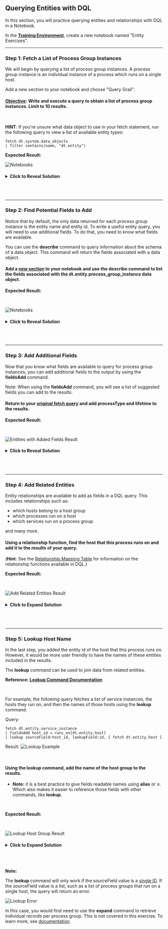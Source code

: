 ## Querying Entities with DQL


In this section, you will practice querying entities and relationships with DQL in a Notebook.

In the **[Training Environment](https://zex57197.apps.dynatrace.com/ui/apps/dynatrace.notebooks/notebooks)**, create a new notebook named "Entity Exercises".


---

### Step 1: Fetch a List of Process Group Instances

We will begin by querying a list of process group instances.  A process group instance is an individual instance of a process which runs on a single host.

Add a new section to your notebook and choose "Query Grail".


#### <u>Objective</u>: Write and execute a query to obtain a list of process group instances. Limit to 10 results.

<br>

**HINT**: If you're unsure what data object to use in your fetch statement, run the following query to view a list of available entity types:

```
fetch dt.system.data_objects
| filter contains(name, "dt.entity")
```

**Expected Result:**

![Notebooks](../../assets/images/EntitiesSolution1.png)

<H4><details>
<summary>Click to Reveal Solution</summary>
<br>
<br>

```
fetch dt.entity.process_group_instance
| limit 10
```
</details></H4>

<br>
<br>

---

### Step 2: Find Potential Fields to Add

Notice that by default, the only data returned for each process group instance is the entity name and entity id.  To write a useful entity query, you will need to use additional fields.  To do that, you need to know what fields are available.

You can use the **describe** command to query information about the schema of a data object.  This command will return the fields associated with a data object.

#### Add a <u>new section</u> to your notebook and use the describe command to list the fields associated with the dt.entity.process_group_instance data object.


**Expected Result:**

<br>

![Notebooks](../../assets/images/EntitiesSolution2.png)


<H4><details>
<summary>Click to Reveal Solution</summary>
<br>

```
describe dt.entity.process_group_instance
```

</details></H4>

<br>
<br>

---

### Step 3: Add Additional Fields

Now that you know what fields are available to query for process group instances, you can add additional fields to the output by using the **fieldsAdd** command.

Note: When using the **fieldsAdd** command, you will see a list of suggested fields you can add to the results.  

<!-- ![Notebooks](../../assets/images/Query_Entities_Add_Fields.png) -->

#### Return to your <u>original **fetch** query</u> and add processType and lifetime to the results.


**Expected Result:**

<br>

![Entities with Added Fields Result](../../assets/images/EntitiesSolution3.png)

<H4><details>
<summary>Click to Reveal Solution</summary>

```
fetch dt.entity.process_group_instance
| fieldsAdd processType, lifetime
| limit 10
```



</details></H4>
<br>
<br>

---

### Step 4: Add Related Entities

Entity relationships are available to add as fields in a DQL query.  This includes relationships such as:
- which hosts belong to a host group
- which processes run on a host
- which services run on a process group

and many more.



#### Using a relationship function, find the host that this process runs on and add it to the results of your query.

(**Hint**: See the [Relationship Mapping Table](https://www.dynatrace.com/support/help/shortlink/grail-querying-monitored-entities#relationship-mapping-table) for information on the relationship functions available in DQL.)
<br>

**Expected Result:**

<br>

![Add Related Entities Result](../../assets/images/EntitiesSolution4.png)


<H4><details>
<summary>Click to Expand Solution</summary>

```
fetch dt.entity.process_group_instance
| fieldsAdd processType, lifetime, host = belongs_to[dt.entity.host]
| limit 10
```



</details></H4>
<br>
<br>

---

### Step 5: Lookup Host Name

In the last step, you added the entity id of the host that this process runs on.  However, it would be more user friendly to have the names of these entities included in the results.

The **lookup** command can be used to join data from related entities.

**Reference: [Lookup Command Documentation](https://www.dynatrace.com/support/help/shortlink/dql-commands#lookup)**

<br>

For example, the following query fetches a list of service instances, the hosts they run on, and then the names of those hosts using the **lookup** command.

Query:
```
fetch dt.entity.service_instance
| fieldsAdd host_id = runs_on[dt.entity.host]
| lookup sourceField:host_id, lookupField:id, [ fetch dt.entity.host ]
```
Result:
![Lookup Example](../../assets/images/lookup_example_result.png)

<br>

#### Using the lookup command, add the name of the host group to the results.

- **Note:** it is a best practice to give fields readable names using **alias** or **=**.  Which also makes it easier to reference those fields with other commands, like **lookup**.

<br>

**Expected Result:**

<br>

![Lookup Host Group Result](../../assets/images/EntitiesSolution5.png)


<H4><details>
<summary>Click to Expand Solution</summary>

```
fetch dt.entity.process_group_instance
| fieldsAdd processType, lifetime, host = belongs_to[dt.entity.host]
| lookup [fetch dt.entity.host], sourceField:host, lookupField:id
| limit 10
```



</details></H4>
<br>
<br>

**Note:** 

The **lookup** command will only work if the sourceField value is a <u>single ID</u>.  If the sourceField value is a list, such as a list of process groups that run on a single host, the query will return an error.

![Lookup Error](../../assets/images/Query_Entities_Lookup_Error.png)

In this case, you would first need to use the **expand** command to retrieve individual records per process group.  This is not covered in this exercise.  To learn more, see [documentation](https://www.dynatrace.com/support/help/shortlink/grail-querying-monitored-entities#expand-relationships).

<br>
<br>